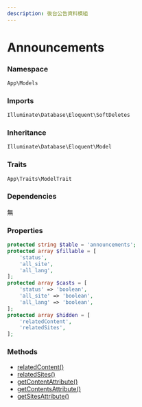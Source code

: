 ```yaml
---
description: 後台公告資料模組
---
```


# Announcements

### Namespace

```php
App\Models
```

### Imports

```php
Illuminate\Database\Eloquent\SoftDeletes
```

### Inheritance

```php
Illuminate\Database\Eloquent\Model
```

### Traits

```php
App\Traits\ModelTrait
```

### Dependencies

無

### Properties

```php
protected string $table = 'announcements';
protected array $fillable = [
    'status',
    'all_site',
    'all_lang',
];
protected array $casts = [
    'status' => 'boolean',
    'all_site' => 'boolean',
    'all_lang' => 'boolean',
];
protected array $hidden = [
    'relatedContent',
    'relatedSites',
];
```

### Methods

* [relatedContent()](relatedcontent.md)
* [relatedSites()](relatedsites.md)
* [getContentAttribute()](getcontentattribute.md)
* [getContentsAttribute()](getcontentsattribute.md)
* [getSitesAttribute()](getsitesattribute.md)
